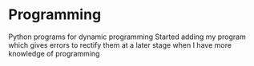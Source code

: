 # Programming
Python programs for dynamic programming 
Started adding my program which gives errors to rectify them at a later stage when I have more knowledge of programming
